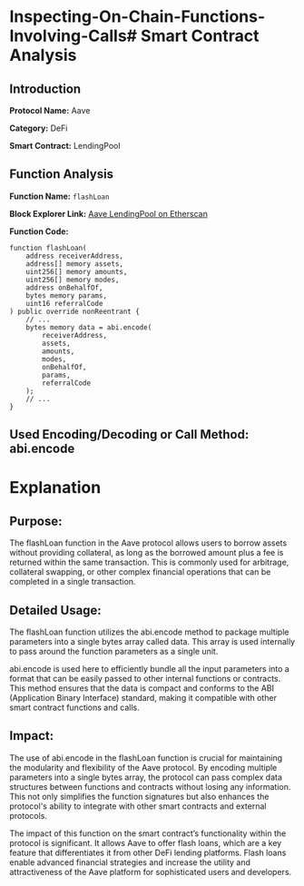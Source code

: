 # Inspecting-On-Chain-Functions-Involving-Calls# Smart Contract Analysis

## Introduction

**Protocol Name:** Aave

**Category:** DeFi

**Smart Contract:** LendingPool

## Function Analysis

**Function Name:** `flashLoan`

**Block Explorer Link:** [Aave LendingPool on Etherscan](https://etherscan.io/address/0x3dfd6a9fc3c2e3f6d309e5dfbd7e8039465c09b4#code)

**Function Code:**
```solidity
function flashLoan(
    address receiverAddress,
    address[] memory assets,
    uint256[] memory amounts,
    uint256[] memory modes,
    address onBehalfOf,
    bytes memory params,
    uint16 referralCode
) public override nonReentrant {
    // ...
    bytes memory data = abi.encode(
        receiverAddress,
        assets,
        amounts,
        modes,
        onBehalfOf,
        params,
        referralCode
    );
    // ...
}
```
## Used Encoding/Decoding or Call Method: abi.encode

# Explanation
## Purpose:

The flashLoan function in the Aave protocol allows users to borrow assets without providing collateral, as long as the borrowed amount plus a fee is returned within the same transaction. This is commonly used for arbitrage, collateral swapping, or other complex financial operations that can be completed in a single transaction.

## Detailed Usage:

The flashLoan function utilizes the abi.encode method to package multiple parameters into a single bytes array called data. This array is used internally to pass around the function parameters as a single unit.

abi.encode is used here to efficiently bundle all the input parameters into a format that can be easily passed to other internal functions or contracts.
This method ensures that the data is compact and conforms to the ABI (Application Binary Interface) standard, making it compatible with other smart contract functions and calls.

## Impact:

The use of abi.encode in the flashLoan function is crucial for maintaining the modularity and flexibility of the Aave protocol. By encoding multiple parameters into a single bytes array, the protocol can pass complex data structures between functions and contracts without losing any information. This not only simplifies the function signatures but also enhances the protocol's ability to integrate with other smart contracts and external protocols.

The impact of this function on the smart contract’s functionality within the protocol is significant. It allows Aave to offer flash loans, which are a key feature that differentiates it from other DeFi lending platforms. Flash loans enable advanced financial strategies and increase the utility and attractiveness of the Aave platform for sophisticated users and developers.
